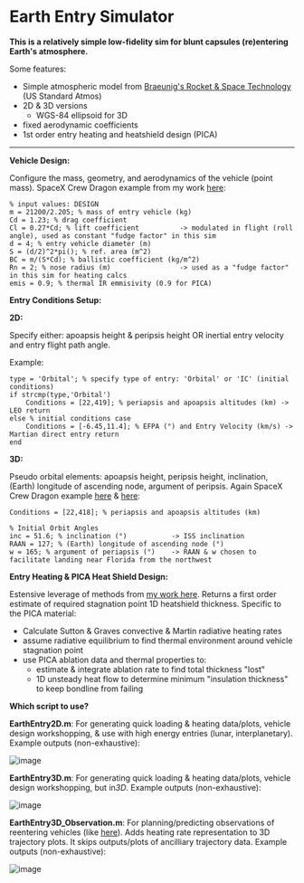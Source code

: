 # Earth Entry Simulator
**This is a relatively simple low-fidelity sim for blunt capsules (re)entering Earth's atmosphere.**

Some features:
- Simple atmospheric model from [Braeunig's Rocket & Space Technology](http://www.braeunig.us/space/atmmodel.htm) (US Standard Atmos)
- 2D & 3D versions
  - WGS-84 ellipsoid for 3D
- fixed aerodynamic coefficients
- 1st order entry heating and heatshield design (PICA)

-----

**Vehicle Design:**

Configure the mass, geometry, and aerodynamics of the vehicle (point mass). SpaceX Crew Dragon example from my work [here](https://space.stackexchange.com/a/55685/40257):

```
% input values: DESIGN
m = 21200/2.205; % mass of entry vehicle (kg)
Cd = 1.23; % drag coefficient
Cl = 0.27*Cd; % lift coefficient          -> modulated in flight (roll angle), used as constant "fudge factor" in this sim
d = 4; % entry vehicle diameter (m)
S = (d/2)^2*pi(); % ref. area (m^2)
BC = m/(S*Cd); % ballistic coefficient (kg/m^2)
Rn = 2; % nose radius (m)                 -> used as a "fudge factor" in this sim for heating calcs
emis = 0.9; % thermal IR emmisivity (0.9 for PICA)
```

**Entry Conditions Setup:**

**2D:**

Specify either: apoapsis height & peripsis height OR inertial entry velocity and entry flight path angle.

Example:

```
type = 'Orbital'; % specify type of entry: 'Orbital' or 'IC' (initial conditions)
if strcmp(type,'Orbital')
    Conditions = [22,419]; % periapsis and apoapsis altitudes (km) -> LEO return
else % initial conditions case
    Conditions = [-6.45,11.4]; % EFPA (°) and Entry Velocity (km/s) -> Martian direct entry return
end
```

**3D:**

Pseudo orbital elements: apoapsis height, peripsis height, inclination, (Earth) longitude of ascending node, argument of peripsis. Again SpaceX Crew Dragon example [here](https://space.stackexchange.com/a/55685/40257) & [here](https://space.stackexchange.com/a/58332/40257):

```
Conditions = [22,418]; % periapsis and apoapsis altitudes (km)

% Initial Orbit Angles
inc = 51.6; % inclination (°)           -> ISS inclination
RAAN = 127; % (Earth) longitude of ascending node (°)
w = 165; % argument of periapsis (°)    -> RAAN & w chosen to facilitate landing near Florida from the northwest
```

**Entry Heating & PICA Heat Shield Design:**

Estensive leverage of methods from [my work here](https://space.stackexchange.com/a/55725/40257). Returns a first order estimate of required stagnation point 1D heatshield thickness. Specific to the PICA material:
- Calculate Sutton & Graves convective & Martin radiative heating rates
- assume radiative equilibrium to find thermal environment around vehicle stagnation point
- use PICA ablation data and thermal properties to:
  - estimate & integrate ablation rate to find total thickness "lost"
  - 1D unsteady heat flow to determine minimum "insulation thickness" to keep bondline from failing

**Which script to use?**

**EarthEntry2D.m**: For generating quick loading & heating data/plots, vehicle design workshopping, & use with high energy entries (lunar, interplanetary). Example outputs (non-exhaustive):

![image](https://user-images.githubusercontent.com/31905278/159817886-c78daa2f-e8fa-4679-8122-cfe47ececd25.png)

**EarthEntry3D.m**: For generating quick loading & heating data/plots, vehicle design workshopping, but in*3D*. Example outputs (non-exhaustive):

![image](https://user-images.githubusercontent.com/31905278/159818331-62f38a36-7388-4aec-991f-6f8e0aaa84af.png)

**EarthEntry3D_Observation.m**: For planning/predicting observations of reentering vehicles (like [here](https://space.stackexchange.com/a/58332/40257)). Adds heating rate representation to 3D trajectory plots. It skips outputs/plots of ancilliary trajectory data. Example outputs (non-exhaustive):

![image](https://user-images.githubusercontent.com/31905278/159818762-d3a793fd-1f82-4d09-ac4c-fbdf77ce2516.png)
